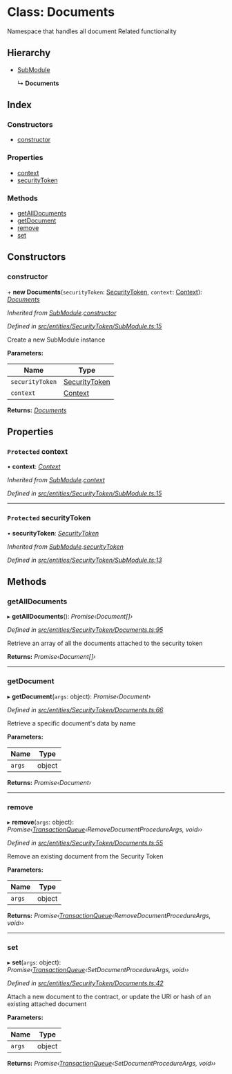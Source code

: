 # Class: Documents

Namespace that handles all document Related functionality

## Hierarchy

* [SubModule](entities.securitytoken.submodule.md)

  ↳ **Documents**

## Index

### Constructors

* [constructor](entities.securitytoken.documents.md#constructor)

### Properties

* [context](entities.securitytoken.documents.md#protected-context)
* [securityToken](entities.securitytoken.documents.md#protected-securitytoken)

### Methods

* [getAllDocuments](entities.securitytoken.documents.md#getalldocuments)
* [getDocument](entities.securitytoken.documents.md#getdocument)
* [remove](entities.securitytoken.documents.md#remove)
* [set](entities.securitytoken.documents.md#set)

## Constructors

###  constructor

\+ **new Documents**(`securityToken`: [SecurityToken](entities.securitytoken.securitytoken.md), `context`: [Context](_context_.context.md)): *[Documents](entities.securitytoken.documents.md)*

*Inherited from [SubModule](entities.securitytoken.submodule.md).[constructor](entities.securitytoken.submodule.md#constructor)*

*Defined in [src/entities/SecurityToken/SubModule.ts:15](https://github.com/PolymathNetwork/polymath-sdk/blob/1abe1ae/src/entities/SecurityToken/SubModule.ts#L15)*

Create a new SubModule instance

**Parameters:**

Name | Type |
------ | ------ |
`securityToken` | [SecurityToken](entities.securitytoken.securitytoken.md) |
`context` | [Context](_context_.context.md) |

**Returns:** *[Documents](entities.securitytoken.documents.md)*

## Properties

### `Protected` context

• **context**: *[Context](_context_.context.md)*

*Inherited from [SubModule](entities.securitytoken.submodule.md).[context](entities.securitytoken.submodule.md#protected-context)*

*Defined in [src/entities/SecurityToken/SubModule.ts:15](https://github.com/PolymathNetwork/polymath-sdk/blob/1abe1ae/src/entities/SecurityToken/SubModule.ts#L15)*

___

### `Protected` securityToken

• **securityToken**: *[SecurityToken](entities.securitytoken.securitytoken.md)*

*Inherited from [SubModule](entities.securitytoken.submodule.md).[securityToken](entities.securitytoken.submodule.md#protected-securitytoken)*

*Defined in [src/entities/SecurityToken/SubModule.ts:13](https://github.com/PolymathNetwork/polymath-sdk/blob/1abe1ae/src/entities/SecurityToken/SubModule.ts#L13)*

## Methods

###  getAllDocuments

▸ **getAllDocuments**(): *Promise‹Document[]›*

*Defined in [src/entities/SecurityToken/Documents.ts:95](https://github.com/PolymathNetwork/polymath-sdk/blob/1abe1ae/src/entities/SecurityToken/Documents.ts#L95)*

Retrieve an array of all the documents attached to the security token

**Returns:** *Promise‹Document[]›*

___

###  getDocument

▸ **getDocument**(`args`: object): *Promise‹Document›*

*Defined in [src/entities/SecurityToken/Documents.ts:66](https://github.com/PolymathNetwork/polymath-sdk/blob/1abe1ae/src/entities/SecurityToken/Documents.ts#L66)*

Retrieve a specific document's data by name

**Parameters:**

Name | Type |
------ | ------ |
`args` | object |

**Returns:** *Promise‹Document›*

___

###  remove

▸ **remove**(`args`: object): *Promise‹[TransactionQueue](entities.transactionqueue.md)‹RemoveDocumentProcedureArgs, void››*

*Defined in [src/entities/SecurityToken/Documents.ts:55](https://github.com/PolymathNetwork/polymath-sdk/blob/1abe1ae/src/entities/SecurityToken/Documents.ts#L55)*

Remove an existing document from the Security Token

**Parameters:**

Name | Type |
------ | ------ |
`args` | object |

**Returns:** *Promise‹[TransactionQueue](entities.transactionqueue.md)‹RemoveDocumentProcedureArgs, void››*

___

###  set

▸ **set**(`args`: object): *Promise‹[TransactionQueue](entities.transactionqueue.md)‹SetDocumentProcedureArgs, void››*

*Defined in [src/entities/SecurityToken/Documents.ts:42](https://github.com/PolymathNetwork/polymath-sdk/blob/1abe1ae/src/entities/SecurityToken/Documents.ts#L42)*

Attach a new document to the contract, or update the URI or hash of an existing attached document

**Parameters:**

Name | Type |
------ | ------ |
`args` | object |

**Returns:** *Promise‹[TransactionQueue](entities.transactionqueue.md)‹SetDocumentProcedureArgs, void››*
